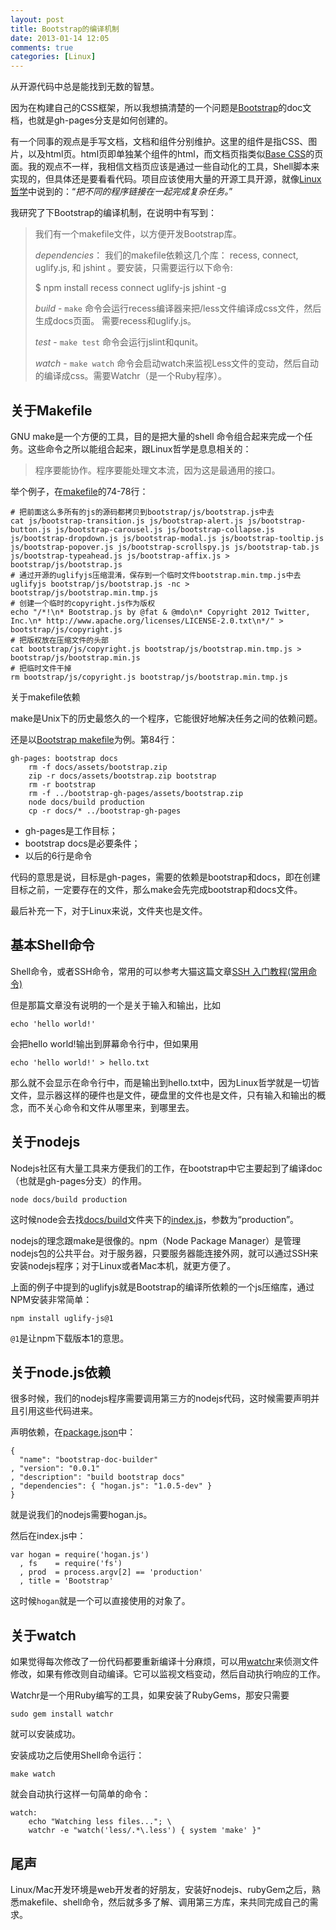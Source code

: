 ```yaml
---
layout: post
title: Bootstrap的编译机制
date: 2013-01-14 12:05
comments: true
categories: [Linux]
---
```


从开源代码中总是能找到无数的智慧。

因为在构建自己的CSS框架，所以我想搞清楚的一个问题是[Bootstrap](https://github.com/twitter/bootstrap)的doc文档，也就是gh-pages分支是如何创建的。

有一个同事的观点是手写文档，文档和组件分别维护。这里的组件是指CSS、图片，以及html页。html页即单独某个组件的html，而文档页指类似[Base CSS](http://twitter.github.com/bootstrap/base-css.html)的页面。我的观点不一样，我相信文档页应该是通过一些自动化的工具，Shell脚本来实现的，但具体还是要看看代码。项目应该使用大量的开源工具开源，就像[Linux哲学](http://yuguo.us/weblog/linux-philosophy/)中说到的：“*把不同的程序链接在一起完成复杂任务。*”

我研究了下Bootstrap的编译机制，在说明中有写到：

> 我们有一个makefile文件，以方便开发Bootstrap库。
>
> *dependencies*： 我们的makefile依赖这几个库： recess, connect, uglify.js, 和 jshint 。要安装，只需要运行以下命令:
>
> 	$ npm install recess connect uglify-js jshint -g
>
> *build* - `make` 命令会运行recess编译器来把/less文件编译成css文件，然后生成docs页面。 需要recess和uglify.js。
>
> *test* - `make test` 命令会运行jslint和qunit。
>
> *watch* - `make watch` 命令会启动watch来监视Less文件的变动，然后自动的编译成css。需要Watchr（是一个Ruby程序）。

关于Makefile
---
GNU make是一个方便的工具，目的是把大量的shell 命令组合起来完成一个任务。这些命令之所以能组合起来，跟Linux哲学是息息相关的：

> 程序要能协作。程序要能处理文本流，因为这是最通用的接口。

举个例子，在[makefile](https://github.com/twitter/bootstrap/blob/master/Makefile)的74-78行：

	# 把前面这么多所有的js的源码都拷贝到bootstrap/js/bootstrap.js中去
	cat js/bootstrap-transition.js js/bootstrap-alert.js js/bootstrap-button.js js/bootstrap-carousel.js js/bootstrap-collapse.js js/bootstrap-dropdown.js js/bootstrap-modal.js js/bootstrap-tooltip.js js/bootstrap-popover.js js/bootstrap-scrollspy.js js/bootstrap-tab.js js/bootstrap-typeahead.js js/bootstrap-affix.js > bootstrap/js/bootstrap.js
	# 通过开源的uglifyjs压缩混淆，保存到一个临时文件bootstrap.min.tmp.js中去
	uglifyjs bootstrap/js/bootstrap.js -nc > bootstrap/js/bootstrap.min.tmp.js
	# 创建一个临时的copyright.js作为版权
	echo "/*!\n* Bootstrap.js by @fat & @mdo\n* Copyright 2012 Twitter, Inc.\n* http://www.apache.org/licenses/LICENSE-2.0.txt\n*/" > bootstrap/js/copyright.js
	# 把版权放在压缩文件的头部
	cat bootstrap/js/copyright.js bootstrap/js/bootstrap.min.tmp.js > bootstrap/js/bootstrap.min.js
	# 把临时文件干掉
	rm bootstrap/js/copyright.js bootstrap/js/bootstrap.min.tmp.js

关于makefile依赖

make是Unix下的历史最悠久的一个程序，它能很好地解决任务之间的依赖问题。

还是以[Bootstrap makefile](https://github.com/twitter/bootstrap/blob/master/Makefile)为例。第84行：

	gh-pages: bootstrap docs
		rm -f docs/assets/bootstrap.zip
		zip -r docs/assets/bootstrap.zip bootstrap
		rm -r bootstrap
		rm -f ../bootstrap-gh-pages/assets/bootstrap.zip
		node docs/build production
		cp -r docs/* ../bootstrap-gh-pages

* gh-pages是工作目标；
* bootstrap docs是必要条件；
* 以后的6行是命令

代码的意思是说，目标是gh-pages，需要的依赖是bootstrap和docs，即在创建目标之前，一定要存在的文件，那么make会先完成bootstrap和docs文件。

最后补充一下，对于Linux来说，文件夹也是文件。

基本Shell命令
---

Shell命令，或者SSH命令，常用的可以参考大猫这篇文章[SSH 入门教程(常用命令)](http://ooxx.me/common-ssh-commands.orz)

但是那篇文章没有说明的一个是关于输入和输出，比如

	echo 'hello world!'

会把hello world!输出到屏幕命令行中，但如果用

	echo 'hello world!' > hello.txt

那么就不会显示在命令行中，而是输出到hello.txt中，因为Linux哲学就是一切皆文件，显示器这样的硬件也是文件，硬盘里的文件也是文件，只有输入和输出的概念，而不关心命令和文件从哪里来，到哪里去。

关于nodejs
---

Nodejs社区有大量工具来方便我们的工作，在bootstrap中它主要起到了编译doc（也就是gh-pages分支）的作用。

	node docs/build production

这时候node会去找[docs/build](https://github.com/twitter/bootstrap/tree/master/docs/build)文件夹下的[index.js](https://github.com/twitter/bootstrap/blob/master/docs/build/index.js)，参数为“production”。

nodejs的理念跟make是很像的。npm（Node Package Manager）是管理nodejs包的公共平台。对于服务器，只要服务器能连接外网，就可以通过SSH来安装nodejs程序；对于Linux或者Mac本机，就更方便了。

上面的例子中提到的uglifyjs就是Bootstrap的编译所依赖的一个js压缩库，通过NPM安装非常简单：

	npm install uglify-js@1

`@1`是让npm下载版本1的意思。

关于node.js依赖
---

很多时候，我们的nodejs程序需要调用第三方的nodejs代码，这时候需要声明并且引用这些代码进来。

声明依赖，在[package.json](https://github.com/twitter/bootstrap/blob/master/docs/build/package.json)中：

	{
	  "name": "bootstrap-doc-builder"
	, "version": "0.0.1"
	, "description": "build bootstrap docs"
	, "dependencies": { "hogan.js": "1.0.5-dev" }
	}

就是说我们的nodejs需要hogan.js。

然后在index.js中：

	var hogan = require('hogan.js')
	  , fs    = require('fs')
	  , prod  = process.argv[2] == 'production'
	  , title = 'Bootstrap'

这时候`hogan`就是一个可以直接使用的对象了。

关于watch
---

如果觉得每次修改了一份代码都要重新编译十分麻烦，可以用[watchr](https://github.com/mynyml/watchr)来侦测文件修改，如果有修改则自动编译。它可以监视文档变动，然后自动执行响应的工作。

Watchr是一个用Ruby编写的工具，如果安装了RubyGems，那安只需要

	sudo gem install watchr

就可以安装成功。

安装成功之后使用Shell命令运行：

	make watch

就会自动执行这样一句简单的命令：

	watch:
		echo "Watching less files..."; \
		watchr -e "watch('less/.*\.less') { system 'make' }"

尾声
---

Linux/Mac开发环境是web开发者的好朋友，安装好nodejs、rubyGem之后，熟悉makefile、shell命令，然后就多多了解、调用第三方库，来共同完成自己的需求。
